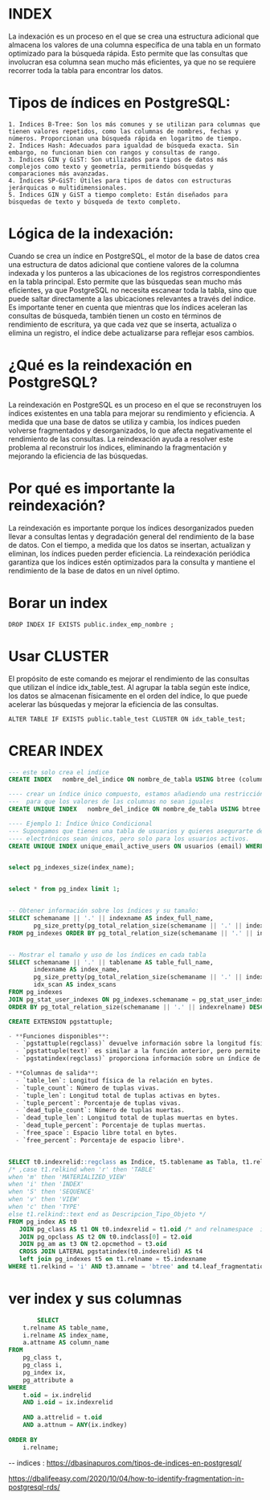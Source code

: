 

# INDEX
La indexación es un proceso en el que se crea una estructura adicional que almacena los valores de una columna específica de una tabla en un formato optimizado para la búsqueda rápida. Esto permite que las consultas que involucran esa columna sean mucho más eficientes, ya que no se requiere recorrer toda la tabla para encontrar los datos.

# Tipos de índices en PostgreSQL:
    1. Índices B-Tree: Son los más comunes y se utilizan para columnas que tienen valores repetidos, como las columnas de nombres, fechas y números. Proporcionan una búsqueda rápida en logaritmo de tiempo.
    2. Índices Hash: Adecuados para igualdad de búsqueda exacta. Sin embargo, no funcionan bien con rangos y consultas de rango.
    3. Índices GIN y GiST: Son utilizados para tipos de datos más complejos como texto y geometría, permitiendo búsquedas y comparaciones más avanzadas.
    4. Índices SP-GiST: Útiles para tipos de datos con estructuras jerárquicas o multidimensionales.
    5. Índices GIN y GiST a tiempo completo: Están diseñados para búsquedas de texto y búsqueda de texto completo.


# Lógica de la indexación:
Cuando se crea un índice en PostgreSQL, el motor de la base de datos crea una estructura de datos adicional que contiene valores de la columna indexada y los punteros a las ubicaciones de los registros correspondientes en la tabla principal. Esto permite que las búsquedas sean mucho más eficientes, ya que PostgreSQL no necesita escanear toda la tabla, sino que puede saltar directamente a las ubicaciones relevantes a través del índice.
Es importante tener en cuenta que mientras que los índices aceleran las consultas de búsqueda, también tienen un costo en términos de rendimiento de escritura, ya que cada vez que se inserta, actualiza o elimina un registro, el índice debe actualizarse para reflejar esos cambios.



# ¿Qué es la reindexación en PostgreSQL?
La reindexación en PostgreSQL es un proceso en el que se reconstruyen los índices existentes en una tabla para mejorar su rendimiento y eficiencia. A medida que una base de datos se utiliza y cambia, los índices pueden volverse fragmentados y desorganizados, lo que afecta negativamente el rendimiento de las consultas. La reindexación ayuda a resolver este problema al reconstruir los índices, eliminando la fragmentación y mejorando la eficiencia de las búsquedas.

# Por qué es importante la reindexación?
La reindexación es importante porque los índices desorganizados pueden llevar a consultas lentas y degradación general del rendimiento de la base de datos. Con el tiempo, a medida que los datos se insertan, actualizan y eliminan, los índices pueden perder eficiencia. La reindexación periódica garantiza que los índices estén optimizados para la consulta y mantiene el rendimiento de la base de datos en un nivel óptimo.

# Borar un index
	DROP INDEX IF EXISTS public.index_emp_nombre ;


# Usar CLUSTER
El propósito de este comando es mejorar el rendimiento de las consultas que utilizan el índice idx_table_test. Al agrupar la tabla según este índice, los datos se almacenan físicamente en el orden del índice, lo que puede acelerar las búsquedas y mejorar la eficiencia de las consultas.

	ALTER TABLE IF EXISTS public.table_test CLUSTER ON idx_table_test;

# CREAR INDEX 
```SQL
--- este solo crea el indice 
CREATE INDEX   nombre_del_indice ON nombre_de_tabla USING btree (columna1, columna2, ...);

---- crear un índice único compuesto, estamos añadiendo una restricción (constraint) a la tabla,
---  para que los valores de las columnas no sean iguales 
CREATE UNIQUE INDEX   nombre_del_indice ON nombre_de_tabla USING btree (columna1, columna2, ...);

---- Ejemplo 1: Índice Único Condicional
--- Supongamos que tienes una tabla de usuarios y quieres asegurarte de que los correos 
---- electrónicos sean únicos, pero solo para los usuarios activos.
CREATE UNIQUE INDEX unique_email_active_users ON usuarios (email) WHERE activo = true;

```

```SQL

select pg_indexes_size(index_name);


select * from pg_index limit 1;


-- Obtener información sobre los índices y su tamaño:
SELECT schemaname || '.' || indexname AS index_full_name,
       pg_size_pretty(pg_total_relation_size(schemaname || '.' || indexname)) AS size
FROM pg_indexes ORDER BY pg_total_relation_size(schemaname || '.' || indexname) DESC;


-- Mostrar el tamaño y uso de los índices en cada tabla
SELECT schemaname || '.' || tablename AS table_full_name,
       indexname AS index_name,
       pg_size_pretty(pg_total_relation_size(schemaname || '.' || indexrelname)) AS index_size,
       idx_scan AS index_scans
FROM pg_indexes
JOIN pg_stat_user_indexes ON pg_indexes.schemaname = pg_stat_user_indexes.schemaname AND pg_indexes.indexrelname = pg_stat_user_indexes.indexrelname
ORDER BY pg_total_relation_size(schemaname || '.' || indexrelname) DESC;
```

```SQL
CREATE EXTENSION pgstattuple;

- **Funciones disponibles**:
  - `pgstattuple(regclass)` devuelve información sobre la longitud física de una relación, el porcentaje de tuplas "muertas" y otros datos relevantes. Esto puede ayudarte a determinar si es necesario realizar un vaciado de la tabla¹.
  - `pgstattuple(text)` es similar a la función anterior, pero permite especificar la relación de destino como texto. Sin embargo, esta función quedará obsoleta en futuras versiones¹.
  - `pgstatindex(regclass)` proporciona información sobre un índice de árbol B¹.

- **Columnas de salida**:
  - `table_len`: Longitud física de la relación en bytes.
  - `tuple_count`: Número de tuplas vivas.
  - `tuple_len`: Longitud total de tuplas activas en bytes.
  - `tuple_percent`: Porcentaje de tuplas vivas.
  - `dead_tuple_count`: Número de tuplas muertas.
  - `dead_tuple_len`: Longitud total de tuplas muertas en bytes.
  - `dead_tuple_percent`: Porcentaje de tuplas muertas.
  - `free_space`: Espacio libre total en bytes.
  - `free_percent`: Porcentaje de espacio libre¹.


SELECT t0.indexrelid::regclass as Indice, t5.tablename as Tabla, t1.reltuples as Registros, t4.leaf_fragmentation as Porcentaje_Fragmentacion 
/* ,case t1.relkind when 'r' then 'TABLE'
when 'm' then 'MATERIALIZED_VIEW'
when 'i' then 'INDEX'
when 'S' then 'SEQUENCE'
when 'v' then 'VIEW'
when 'c' then 'TYPE'
else t1.relkind::text end as Descripcion_Tipo_Objeto */ 
FROM pg_index AS t0
   JOIN pg_class AS t1 ON t0.indexrelid = t1.oid /* and relnamespace  in( SELECT oid   FROM pg_namespace  WHERE nspname = 'public') */ 
   JOIN pg_opclass AS t2 ON t0.indclass[0] = t2.oid
   JOIN pg_am as t3 ON t2.opcmethod = t3.oid
   CROSS JOIN LATERAL pgstatindex(t0.indexrelid) AS t4
   left join pg_indexes t5 on t1.relname = t5.indexname
WHERE t1.relkind = 'i' AND t3.amname = 'btree' and t4.leaf_fragmentation >=0
```

# ver index y sus columnas 
```sql
		SELECT
    t.relname AS table_name,
    i.relname AS index_name,
    a.attname AS column_name
FROM
    pg_class t,
    pg_class i,
    pg_index ix,
    pg_attribute a
WHERE
    t.oid = ix.indrelid
    AND i.oid = ix.indexrelid
	
    AND a.attrelid = t.oid
    AND a.attnum = ANY(ix.indkey)
 
ORDER BY
    i.relname;

```



-- indices : 
https://dbasinapuros.com/tipos-de-indices-en-postgresql/

https://dbalifeeasy.com/2020/10/04/how-to-identify-fragmentation-in-postgresql-rds/ 
